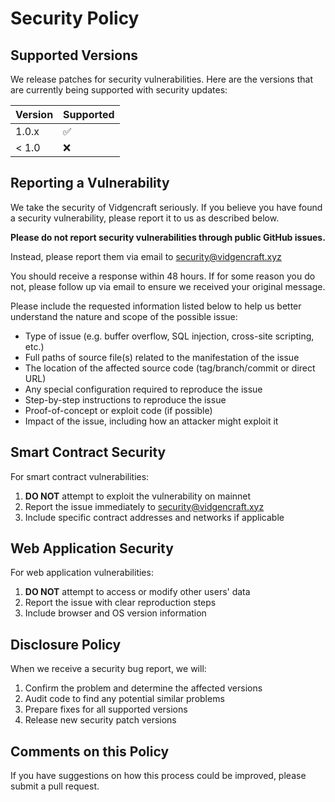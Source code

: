 # Security Policy

## Supported Versions

We release patches for security vulnerabilities. Here are the versions that are currently being supported with security updates:

| Version | Supported          |
| ------- | ------------------ |
| 1.0.x   | :white_check_mark: |
| < 1.0   | :x:                |

## Reporting a Vulnerability

We take the security of Vidgencraft seriously. If you believe you have found a security vulnerability, please report it to us as described below.

**Please do not report security vulnerabilities through public GitHub issues.**

Instead, please report them via email to security@vidgencraft.xyz

You should receive a response within 48 hours. If for some reason you do not, please follow up via email to ensure we received your original message.

Please include the requested information listed below to help us better understand the nature and scope of the possible issue:

* Type of issue (e.g. buffer overflow, SQL injection, cross-site scripting, etc.)
* Full paths of source file(s) related to the manifestation of the issue
* The location of the affected source code (tag/branch/commit or direct URL)
* Any special configuration required to reproduce the issue
* Step-by-step instructions to reproduce the issue
* Proof-of-concept or exploit code (if possible)
* Impact of the issue, including how an attacker might exploit it

## Smart Contract Security

For smart contract vulnerabilities:

1. **DO NOT** attempt to exploit the vulnerability on mainnet
2. Report the issue immediately to security@vidgencraft.xyz
3. Include specific contract addresses and networks if applicable

## Web Application Security

For web application vulnerabilities:

1. **DO NOT** attempt to access or modify other users' data
2. Report the issue with clear reproduction steps
3. Include browser and OS version information

## Disclosure Policy

When we receive a security bug report, we will:

1. Confirm the problem and determine the affected versions
2. Audit code to find any potential similar problems
3. Prepare fixes for all supported versions
4. Release new security patch versions

## Comments on this Policy

If you have suggestions on how this process could be improved, please submit a pull request. 